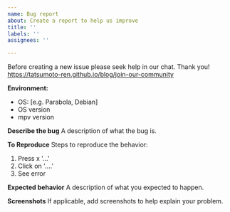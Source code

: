```yaml
---
name: Bug report
about: Create a report to help us improve
title: ''
labels: ''
assignees: ''

---
```


Before creating a new issue please seek help in our chat. Thank you!
https://tatsumoto-ren.github.io/blog/join-our-community

**Environment:**
 - OS: [e.g. Parabola, Debian]
 - OS version
 - mpv version

**Describe the bug**
A description of what the bug is.

**To Reproduce**
Steps to reproduce the behavior:
1. Press x '...'
2. Click on '....'
3. See error

**Expected behavior**
A description of what you expected to happen.

**Screenshots**
If applicable, add screenshots to help explain your problem.
